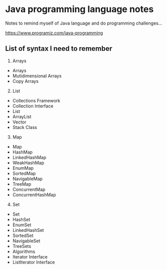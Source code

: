 # Java programming language notes

Notes to remind myself of Java language and do programming challenges...

https://www.programiz.com/java-programming

## List of syntax I need to remember

1. Arrays

- Arrays
- Mutidimensional Arrays
- Copy Arrays

2. List

- Collections Framework
- Collection Interface
- List
- ArrayList
- Vector
- Stack Class

3. Map

- Map
- HashMap
- LinkedHashMap
- WeakHashMap
- EnumMap
- SortedMap
- NavigableMap
- TreeMap
- ConcurrentMap
- ConcurrentHashMap

4. Set

- Set
- HashSet
- EnumSet
- LinkedHashSet
- SortedSet
- NavigableSet
- TreeSets
- Algorithms
- Iterator Interface
- ListIterator Interface
